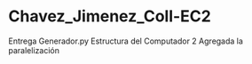 # Chavez_Jimenez_Coll-EC2
Entrega Generador.py
Estructura del Computador 2
Agregada la paralelización

